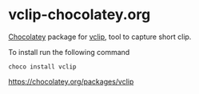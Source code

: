 # vclip-chocolatey.org
[Chocolatey](https://chocolatey.org/packages/vclip) package for [vclip](http://blog.bahraniapps.com/vclip/), tool to capture short clip.

To install run the following command

```choco install vclip```

https://chocolatey.org/packages/vclip
